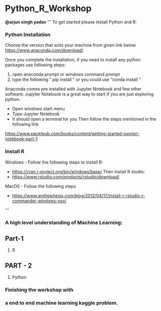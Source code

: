 # Python_R_Workshop
**@arjun singh yadav**
'''
To get started please install Python and R:
### Python Installation
Choose the version that suits your machine from given link below
https://www.anaconda.com/download/

Once you complete the installation, if you need to install any python packages use following steps:
1) open anaconda prompt or windows command prompt
2) type the following " pip install <package name> " or you could use "conda install <ppackage name>"
  
Anaconda comes pre installed with Jupyter Notebook and few other software:
Jupyter Notebook is a great way to start if you are just exploring python.
- Open windows start menu
- Type Jupyter Notebook
- It should open a terminal for you
Then follow the steps mentioned in the following link

https://www.packtpub.com/books/content/getting-started-jupyter-notebook-part-1

### Install R

Windows - Follow the following steps to install R:
- https://cran.r-project.org/bin/windows/base/
Then install R studio:
- https://www.rstudio.com/products/rstudio/download/

MacOS - Follow the following steps 
- https://www.andrewheiss.com/blog/2012/04/17/install-r-rstudio-r-commander-windows-osx/

'''
### A high level understanding of Machine Learning:

## Part-1
1) R
## PART - 2
1) Python
  
### Finishing the workshop with
### a end to end machine learning kaggle problem.



